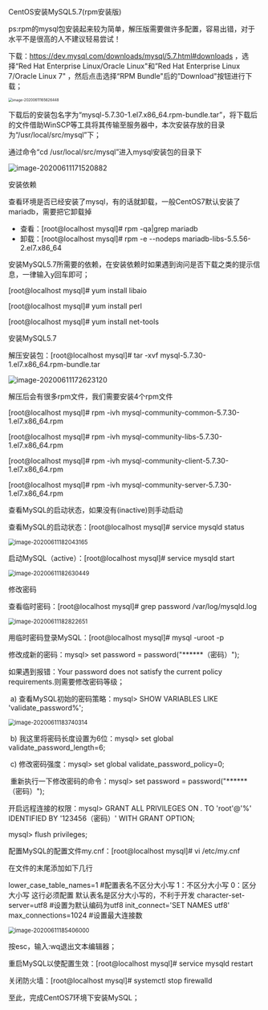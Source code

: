 CentOS安装MySQL5.7(rpm安装版)

ps:rpm的mysql包安装起来较为简单，解压版需要做许多配置，容易出错，对于水平不是很高的人不建议轻易尝试！

下载：https://dev.mysql.com/downloads/mysql/5.7.html#downloads ，选择“Red Hat Enterprise Linux/Oracle Linux"和”Red Hat Enterprise Linux 7/Oracle Linux 7" ，然后点击选择“RPM Bundle"后的”Download"按钮进行下载；

<img src="C:\Users\zhwei\AppData\Roaming\Typora\typora-user-images\image-20200611165626448.png" alt="image-20200611165626448" style="zoom:50%;" />

下载后的安装包名字为“mysql-5.7.30-1.el7.x86_64.rpm-bundle.tar”，将下载后的文件借助WinSCP等工具将其传输至服务器中，本次安装存放的目录为“/usr/local/src/mysql”下；

通过命令“cd /usr/local/src/mysql”进入mysql安装包的目录下

![image-20200611171520882](C:\Users\zhwei\AppData\Roaming\Typora\typora-user-images\image-20200611171520882.png)

安装依赖

查看环境是否已经安装了mysql，有的话就卸载，一般CentOS7默认安装了mariadb，需要把它卸载掉

- 查看：[root@localhost mysql]# rpm -qa|grep mariadb
- 卸载：[root@localhost mysql]# rpm -e --nodeps mariadb-libs-5.5.56-2.el7.x86_64

安装MySQL5.7所需要的依赖，在安装依赖时如果遇到询问是否下载之类的提示信息，一律输入y回车即可；

[root@localhost mysql]# yum install libaio

[root@localhost mysql]# yum install perl

[root@localhost mysql]# yum install net-tools

安装MySQL5.7

解压安装包：[root@localhost mysql]# tar -xvf mysql-5.7.30-1.el7.x86_64.rpm-bundle.tar

![image-20200611172623120](C:\Users\zhwei\AppData\Roaming\Typora\typora-user-images\image-20200611172623120.png)

解压后会有很多rpm文件，我们需要安装4个rpm文件

[root@localhost mysql]# rpm -ivh mysql-community-common-5.7.30-1.el7.x86_64.rpm

[root@localhost mysql]# rpm -ivh mysql-community-libs-5.7.30-1.el7.x86_64.rpm 

[root@localhost mysql]# rpm -ivh mysql-community-client-5.7.30-1.el7.x86_64.rpm 

[root@localhost mysql]# rpm -ivh mysql-community-server-5.7.30-1.el7.x86_64.rpm 

查看MySQL的启动状态，如果没有(inactive)则手动启动

查看MySQL的启动状态：[root@localhost mysql]# service mysqld status

<img src="C:\Users\zhwei\AppData\Roaming\Typora\typora-user-images\image-20200611182043165.png" alt="image-20200611182043165" style="zoom: 80%;" />

启动MySQL（active）：[root@localhost mysql]# service mysqld start

<img src="C:\Users\zhwei\AppData\Roaming\Typora\typora-user-images\image-20200611182630449.png" alt="image-20200611182630449" style="zoom:80%;" />

修改密码

查看临时密码：[root@localhost mysql]# grep password /var/log/mysqld.log

<img src="C:\Users\zhwei\AppData\Roaming\Typora\typora-user-images\image-20200611182822651.png" alt="image-20200611182822651" style="zoom:80%;" />

用临时密码登录MySQL：[root@localhost mysql]# mysql -uroot -p

修改成新的密码：mysql> set password = password("******（密码）");

如果遇到报错：Your password does not satisfy the current policy requirements.则需要修改密码等级；

​	a) 查看MySQL初始的密码策略：mysql> SHOW VARIABLES LIKE 'validate_password%';

<img src="C:\Users\zhwei\AppData\Roaming\Typora\typora-user-images\image-20200611183740314.png" alt="image-20200611183740314" style="zoom: 80%;" />

​	b)  我这里将密码长度设置为6位：mysql> set global validate_password_length=6;

​	c)  修改密码强度：mysql> set global validate_password_policy=0;

​	重新执行一下修改密码的命令：mysql> set password = password("******（密码）");

 开启远程连接的权限：mysql> GRANT ALL PRIVILEGES ON *.* TO 'root'@'%' IDENTIFIED BY '123456（密码）' WITH GRANT OPTION;

mysql> flush privileges;

配置MySQL的配置文件my.cnf：[root@localhost mysql]# vi /etc/my.cnf

在文件的末尾添加如下几行

lower_case_table_names=1    #配置表名不区分大小写 1：不区分大小写 0：区分大小写  这行必须配置 默认表名是区分大小写的，不利于开发
character-set-server=utf8     #设置为默认编码为utf8
init_connect='SET NAMES utf8'
max_connections=1024     #设置最大连接数

<img src="C:\Users\zhwei\AppData\Roaming\Typora\typora-user-images\image-20200611185406000.png" alt="image-20200611185406000" style="zoom:80%;" />

按esc，输入:wq退出文本编辑器；

重启MySQL以使配置生效：[root@localhost mysql]# service mysqld restart

关闭防火墙：[root@localhost mysql]# systemctl stop firewalld

至此，完成CentOS7环境下安装MySQL；







